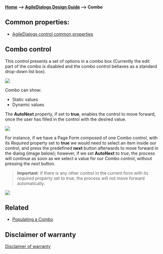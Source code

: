 __[Home](/) --> [AgileDialogs Design Guide](/guides/AgileDialogs-DesignGuide.md) --> Combo__

## Common properties:

- [AgileDialogs control common properties](ControlCommonProperties.md)


## Combo control

This control presents a set of options in a combo box (Currently the edit part
of the combo is disabled and the combo control behaves as a standard drop-down
list box).

![](../media/AgileDialogsDesignGuide/Combo_01.png)

Combo can show:

-   Static values
-   Dynamic values

The **AutoNext** property, if set to **true**, enables the control to move
forward, once the user has filled in the control with the desired value.

![](../media/AgileDialogsDesignGuide/Combo_02.png)

For instance, if we have a Page Form composed of one Combo control, with its
*Required* property set to **true** we would need to select an item inside our
control, and press the predefined **next** button afterwards to move forward
in the dialog (image below); however, if we set **AutoNext** to *true*, the
process will continue as soon as we select a value for our Combo control,
without pressing the *next* button.

> **Important**: if there is any other control
> in the current form with its *required* property set to true, the process will not
> move forward automatically.

![](../media/AgileDialogsDesignGuide/Combo_03.png)

## Related 
- [Populating a Combo](../common/PopulatingCombo.md) 

## Disclaimer of warranty

[Disclaimer of warranty](DisclaimerOfWarranty.md)


